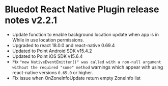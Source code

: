# Bluedot React Native Plugin release notes v2.2.1

- Update function to enable background location update when app is in While in use location permissions.
- Upgraded to react 18.0.0 and react-native 0.69.4
- Updated to Point Android SDK v15.4.2
- Updated to Point iOS SDK v15.6.4
- Fix `"new NativeEventEmitter()" was called with a non-null argument without the required "some" method` warnings which appear with using react-native versions `0.65.0` or higher.
- Fix issue when OnZoneInfoUpdate return empty ZoneInfo list

